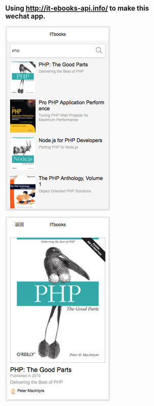 ## Using http://it-ebooks-api.info/ to make this wechat app.

![index](https://raw.githubusercontent.com/ChimingPhang/itbooks-wxapp/master/screenshot1.jpg)

![index](https://raw.githubusercontent.com/ChimingPhang/itbooks-wxapp/master/screenshot2.jpg)